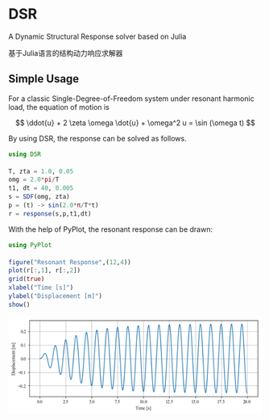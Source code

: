 <script type="text/javascript" src="http://cdn.mathjax.org/mathjax/latest/MathJax.js?config=default"></script>

# DSR
A Dynamic Structural Response solver based on Julia

基于Julia语言的结构动力响应求解器

## Simple Usage

For a classic Single-Degree-of-Freedom system under resonant harmonic load, the equation of motion is

$$ \ddot{u} + 2 \zeta \omega \dot{u} + \omega^2 u = \sin (\omega t) $$

By using DSR, the response can be solved as follows. 

```julia
using DSR

T, zta = 1.0, 0.05
omg = 2.0*pi/T
t1, dt = 40, 0.005
s = SDF(omg, zta)
p = (t) -> sin(2.0*π/T*t)
r = response(s,p,t1,dt)
```

With the help of PyPlot, the resonant response can be drawn:

```julia
using PyPlot

figure("Resonant Response",(12,4))
plot(r[:,1], r[:,2])
grid(true)
xlabel("Time [s]")
ylabel("Displacement [m]")
show()
```

![resonant_response.png](resonant_response.png "Resonant Response")